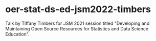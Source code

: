 # oer-stat-ds-ed-jsm2022-timbers

Talk by Tiffany Timbers for JSM 2021 session titled "Developing and Maintaining Open Source Resources for Statistics and Data Science Education".

